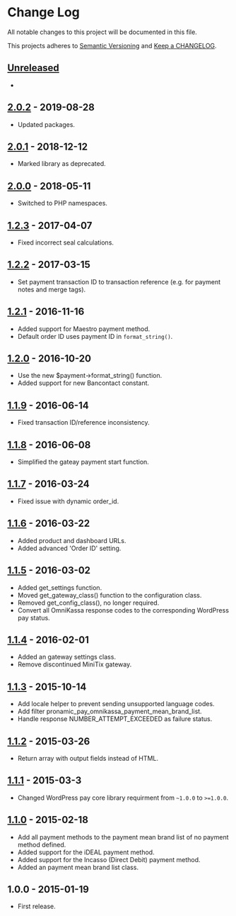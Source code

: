 # Change Log

All notable changes to this project will be documented in this file.

This projects adheres to [Semantic Versioning](http://semver.org/) and [Keep a CHANGELOG](http://keepachangelog.com/).

## [Unreleased][unreleased]
-

## [2.0.2] - 2019-08-28
- Updated packages.

## [2.0.1] - 2018-12-12
- Marked library as deprecated.

## [2.0.0] - 2018-05-11
- Switched to PHP namespaces.

## [1.2.3] - 2017-04-07
- Fixed incorrect seal calculations.

## [1.2.2] - 2017-03-15
- Set payment transaction ID to transaction reference (e.g. for payment notes and merge tags).

## [1.2.1] - 2016-11-16
- Added support for Maestro payment method.
- Default order ID uses payment ID in `format_string()`.

## [1.2.0] - 2016-10-20
- Use the new $payment->format_string() function.
- Added support for new Bancontact constant.

## [1.1.9] - 2016-06-14
- Fixed transaction ID/reference inconsistency.

## [1.1.8] - 2016-06-08
- Simplified the gateay payment start function.

## [1.1.7] - 2016-03-24
- Fixed issue with dynamic order_id.

## [1.1.6] - 2016-03-22
- Added product and dashboard URLs.
- Added advanced 'Order ID' setting.

## [1.1.5] - 2016-03-02
- Added get_settings function.
- Moved get_gateway_class() function to the configuration class.
- Removed get_config_class(), no longer required.
- Convert all OmniKassa response codes to the corresponding WordPress pay status.

## [1.1.4] - 2016-02-01
- Added an gateway settings class.
- Remove discontinued MiniTix gateway.

## [1.1.3] - 2015-10-14
- Add locale helper to prevent sending unsupported language codes.
- Add filter pronamic_pay_omnikassa_payment_mean_brand_list.
- Handle response NUMBER_ATTEMPT_EXCEEDED as failure status.

## [1.1.2] - 2015-03-26
- Return array with output fields instead of HTML.

## [1.1.1] - 2015-03-3
- Changed WordPress pay core library requirment from `~1.0.0` to `>=1.0.0`.

## [1.1.0] - 2015-02-18
- Add all payment methods to the payment mean brand list of no payment method defined.
- Added support for the iDEAL payment method.
- Added support for the Incasso (Direct Debit) payment method.
- Added an payment mean brand list class.

## 1.0.0 - 2015-01-19
- First release.

[unreleased]: https://github.com/wp-pay-gateways/omnikassa/compare/2.0.2...HEAD
[2.0.2]: https://github.com/wp-pay-gateways/omnikassa/compare/2.0.1...2.0.2
[2.0.1]: https://github.com/wp-pay-gateways/omnikassa/compare/2.0.0...2.0.1
[2.0.0]: https://github.com/wp-pay-gateways/omnikassa/compare/1.2.3...2.0.0
[1.2.3]: https://github.com/wp-pay-gateways/omnikassa/compare/1.2.2...1.2.3
[1.2.2]: https://github.com/wp-pay-gateways/omnikassa/compare/1.2.1...1.2.2
[1.2.1]: https://github.com/wp-pay-gateways/omnikassa/compare/1.2.0...1.2.1
[1.2.0]: https://github.com/wp-pay-gateways/omnikassa/compare/1.1.9...1.2.0
[1.1.9]: https://github.com/wp-pay-gateways/omnikassa/compare/1.1.8...1.1.9
[1.1.8]: https://github.com/wp-pay-gateways/omnikassa/compare/1.1.7...1.1.8
[1.1.7]: https://github.com/wp-pay-gateways/omnikassa/compare/1.1.6...1.1.7
[1.1.6]: https://github.com/wp-pay-gateways/omnikassa/compare/1.1.5...1.1.6
[1.1.5]: https://github.com/wp-pay-gateways/omnikassa/compare/1.1.4...1.1.5
[1.1.4]: https://github.com/wp-pay-gateways/omnikassa/compare/1.1.3...1.1.4
[1.1.3]: https://github.com/wp-pay-gateways/omnikassa/compare/1.1.2...1.1.3
[1.1.2]: https://github.com/wp-pay-gateways/omnikassa/compare/1.1.1...1.1.2
[1.1.1]: https://github.com/wp-pay-gateways/omnikassa/compare/1.1.0...1.1.1
[1.1.0]: https://github.com/wp-pay-gateways/omnikassa/compare/1.0.0...1.1.0
